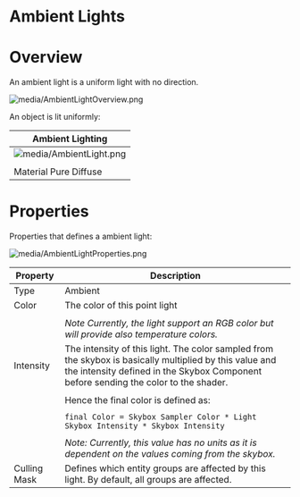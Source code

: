# Ambient Lights

# Overview

An ambient light is a uniform light with no direction.

![media/AmbientLightOverview.png](media/AmbientLightOverview.png) 

An object is lit uniformly:

| Ambient Lighting                                     |
| ---------------------------------------------------- |
| ![media/AmbientLight.png](media/AmbientLight.png)  |
|                                                      |
| Material Pure Diffuse                                |


# Properties

Properties that defines a ambient light:

![media/AmbientLightProperties.png](media/AmbientLightProperties.png) 

 

| Property     | Description                                                                                                                                                                                    |
| ------------ | ---------------------------------------------------------------------------------------------------------------------------------------------------------------------------------------------- |
| Type         | Ambient                                                                                                                                                                                        |
| Color        | The color of this point light                                                                                                                                                                  |
|              |                                                                                                                                                                                                |
|              | *Note Currently, the light support an RGB color but will provide also temperature colors.*                                                                                                     |
| Intensity    | The intensity of this light. The color sampled from the skybox is basically multiplied by this value and the intensity defined in the Skybox Component before sending the color to the shader. |
|              |                                                                                                                                                                                                |
|              | Hence the final color is defined as:                                                                                                                                                           |
|              |                                                                                                                                                                                                |
|              | `final Color = Skybox Sampler Color * Light Skybox Intensity * Skybox Intensity`                                                                                                               |
|              |                                                                                                                                                                                                |
|              | *Note: Currently, this value has no units as it is dependent on the values coming from the skybox.*                                                                                            |
| Culling Mask | Defines which entity groups are affected by this light. By default, all groups are affected.                                                                                                   |


 

 

 

 


